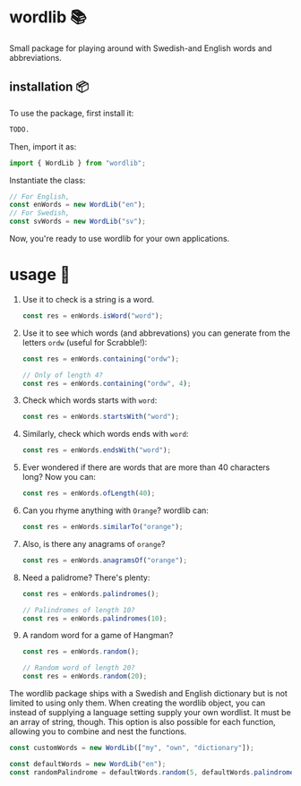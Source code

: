 # wordlib 📚
Small package for playing around with Swedish-and English words and abbreviations.

## installation 📦
To use the package, first install it:
```bash
TODO.
```
Then, import it as:
```javascript
import { WordLib } from "wordlib";
```
Instantiate the class:
```javascript
// For English,
const enWords = new WordLib("en");
// For Swedish,
const svWords = new WordLib("sv");
```
Now, you're ready to use wordlib for your own applications.

# usage 📝
1. Use it to check is a string is a word.
   ```javascript
   const res = enWords.isWord("word");
   ```
2. Use it to see which words (and abbrevations) you can generate from the letters `ordw` (useful for Scrabble!):
   ```javascript
   const res = enWords.containing("ordw");

   // Only of length 4?
   const res = enWords.containing("ordw", 4);
   ```
3. Check which words starts with `word`:
   ```javascript
   const res = enWords.startsWith("word");
   ```
4. Similarly, check which words ends with `word`:
   ```javascript
   const res = enWords.endsWith("word");
   ```
5. Ever wondered if there are words that are more than 40 characters long? Now you can:
   ```javascript
   const res = enWords.ofLength(40);
   ```
6. Can you rhyme anything with `Orange`? wordlib can:
   ```javascript
   const res = enWords.similarTo("orange");
   ```
7. Also, is there any anagrams of `orange`?
   ```javascript
   const res = enWords.anagramsOf("orange");
   ```
8. Need a palidrome? There's plenty:
   ```javascript
   const res = enWords.palindromes();

   // Palindromes of length 10?
   const res = enWords.palindromes(10);
   ```
9. A random word for a game of Hangman?
      ```javascript
   const res = enWords.random();

   // Random word of length 20?
   const res = enWords.random(20);
   ```
The wordlib package ships with a Swedish and English dictionary but is not limited to using only them. When creating the wordlib object, you can instead of supplying a language setting supply your own wordlist. It must be an array of string, though. This option is also possible for each function, allowing you to combine and nest the functions.
```javascript
const customWords = new WordLib(["my", "own", "dictionary"]);

const defaultWords = new WordLib("en");
const randomPalindrome = defaultWords.random(5, defaultWords.palindromes())

```
